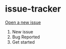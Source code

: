 # issue-tracker

[Open a new issue](https://github.com/HVCFivem/issue-tracker/issues)

1. New issue
2. Bug Reported
3. Get started
